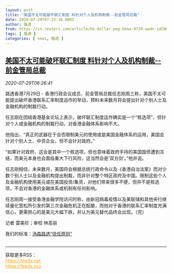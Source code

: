 ```yaml
---
layout: post
title: "美国不太可能破坏联汇制度 料针对个人及机构制裁--前金管局总裁"
date: 2020-07-29T07:23:16.000Z
author: 路透
from: https://cn.reuters.com/article/hk-dollar-peg-hkma-0729-wedn-idCNKCS24U0P2
tags: [ 路透 ]
categories: [ news, 路透 ]
---
```

<!--1596007396000-->
[美国不太可能破坏联汇制度 料针对个人及机构制裁--前金管局总裁](https://cn.reuters.com/article/hk-dollar-peg-hkma-0729-wedn-idCNKCS24U0P2)
------

<div>
<div><i>2020-07-29T06:26:41</i></div><div class="StandardArticleBody_body"><p>路透香港7月29日 - 香港行政会议成员、前金管局总裁任志刚周三称，美国不太可能提出破坏香港联系汇率制度运作的举动，预料未来数月将会提出针对个别人士及金融机构的制裁行动。 </p><p>任志刚在团结香港基金论坛上表示，破坏联汇制度运作确实是一个“核选项”，但针对个人或金融机构的制裁行动，对香港金融体系影响不大。 </p><p>他指出，“真正的武器在于会否限制美元的使用或是美国金融体系的运用，美国会针对个别人士、中资企业，但不会针对政府。” </p><p>“如果针对政府，这会是其中一个核选项，但也意味着政府手持的美国国债遭到冻结，而美元本身也会面临重大下行风险，这当然会是‘双刃剑’。”他并说。 </p><p>任志刚相信，未来数月，美国将会根据总统行政命令以及《香港自治法案》而对少数个别人士以及金融机构提出制裁，而非针对整个特区政府及中国。限制这些个人及金融机构使用美元或在美国投资/集资，对他们带来很多不便，但并不是核选项，不会对香港的金融体系或机制有任何影响。 </p><p>任志刚周一接受香港金融学院访问时称，由新冠病毒疫情以及美联储和其他央行继续量化宽松所引发的第三次金融危机正在酝酿，而他对于香港的联系汇率制度充满信心，更需担心的是美元大幅下跌，并认为美元替代品终会出现。（完） </p><div class="Attribution_container"><div class="Attribution_attribution"><p class="Attribution_content">记者 雷美珍；审校 林高丽 </p></div></div><div class="StandardArticleBody_trustBadgeContainer"><span class="StandardArticleBody_trustBadgeTitle">我们的标准：</span><span class="trustBadgeUrl"><a href="https://www.thomsonreuters.cn/content/dam/openweb/documents/pdf/china/brochures/about-us-1.pdf">汤森路透“信任原则”</a></span></div></div><br><hr><div>获取更多RSS：<br><a href="https://feedx.net" style="color:orange" target="_blank">https://feedx.net</a> <br><a href="https://feedx.xyz" style="color:orange" target="_blank">https://feedx.xyz</a><br></div>
</div>
